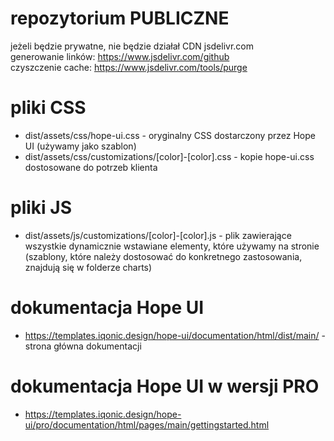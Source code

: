 # repozytorium PUBLICZNE
jeżeli będzie prywatne, nie będzie działał CDN jsdelivr.com \
generowanie linków: https://www.jsdelivr.com/github \
czyszczenie cache: https://www.jsdelivr.com/tools/purge

# pliki CSS
- dist/assets/css/hope-ui.css - oryginalny CSS dostarczony przez Hope UI (używamy jako szablon)
- dist/assets/css/customizations/[color]-[color].css - kopie hope-ui.css dostosowane do potrzeb klienta

# pliki JS
- dist/assets/js/customizations/[color]-[color].js - plik zawierające wszystkie dynamicznie wstawiane elementy, które używamy na stronie (szablony, które należy dostosować do konkretnego zastosowania, znajdują się w folderze charts)

# dokumentacja Hope UI
- https://templates.iqonic.design/hope-ui/documentation/html/dist/main/ - strona główna dokumentacji

# dokumentacja Hope UI w wersji PRO
- https://templates.iqonic.design/hope-ui/pro/documentation/html/pages/main/gettingstarted.html
